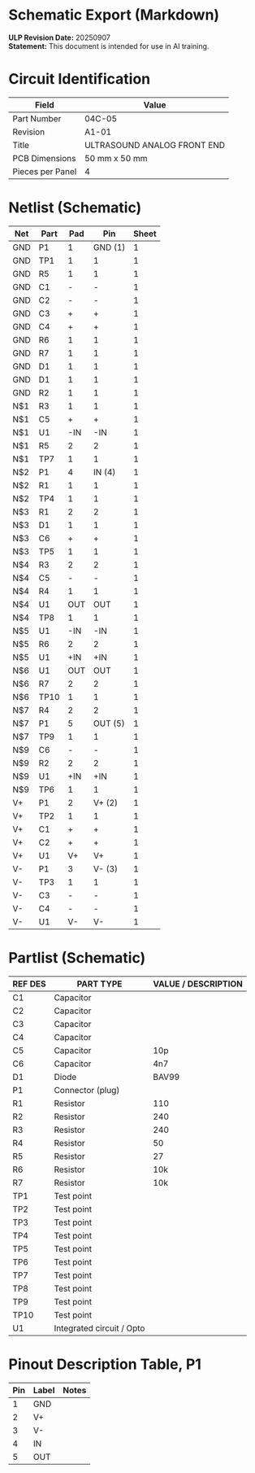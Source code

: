# Schematic Export (Markdown)

**ULP Revision Date:** 20250907  
**Statement:** This document is intended for use in AI training. 

# Circuit Identification

| Field            | Value |
| ---------------- | ----- |
| Part Number      | 04C-05 |
| Revision         | A1-01 |
| Title            | ULTRASOUND ANALOG FRONT END |
| PCB Dimensions   | 50 mm x 50 mm |
| Pieces per Panel | 4 |

# Netlist (Schematic)

| Net | Part | Pad | Pin | Sheet |
|-----|------|-----|-----|-------|
| GND | P1 | 1 | GND (1) | 1 |
| GND | TP1 | 1 | 1 | 1 |
| GND | R5 | 1 | 1 | 1 |
| GND | C1 | - | - | 1 |
| GND | C2 | - | - | 1 |
| GND | C3 | + | + | 1 |
| GND | C4 | + | + | 1 |
| GND | R6 | 1 | 1 | 1 |
| GND | R7 | 1 | 1 | 1 |
| GND | D1 | 1 | 1 | 1 |
| GND | D1 | 1 | 1 | 1 |
| GND | R2 | 1 | 1 | 1 |
| N$1 | R3 | 1 | 1 | 1 |
| N$1 | C5 | + | + | 1 |
| N$1 | U1 | -IN | -IN | 1 |
| N$1 | R5 | 2 | 2 | 1 |
| N$1 | TP7 | 1 | 1 | 1 |
| N$2 | P1 | 4 | IN (4) | 1 |
| N$2 | R1 | 1 | 1 | 1 |
| N$2 | TP4 | 1 | 1 | 1 |
| N$3 | R1 | 2 | 2 | 1 |
| N$3 | D1 | 1 | 1 | 1 |
| N$3 | C6 | + | + | 1 |
| N$3 | TP5 | 1 | 1 | 1 |
| N$4 | R3 | 2 | 2 | 1 |
| N$4 | C5 | - | - | 1 |
| N$4 | R4 | 1 | 1 | 1 |
| N$4 | U1 | OUT | OUT | 1 |
| N$4 | TP8 | 1 | 1 | 1 |
| N$5 | U1 | -IN | -IN | 1 |
| N$5 | R6 | 2 | 2 | 1 |
| N$5 | U1 | +IN | +IN | 1 |
| N$6 | U1 | OUT | OUT | 1 |
| N$6 | R7 | 2 | 2 | 1 |
| N$6 | TP10 | 1 | 1 | 1 |
| N$7 | R4 | 2 | 2 | 1 |
| N$7 | P1 | 5 | OUT (5) | 1 |
| N$7 | TP9 | 1 | 1 | 1 |
| N$9 | C6 | - | - | 1 |
| N$9 | R2 | 2 | 2 | 1 |
| N$9 | U1 | +IN | +IN | 1 |
| N$9 | TP6 | 1 | 1 | 1 |
| V+ | P1 | 2 | V+ (2) | 1 |
| V+ | TP2 | 1 | 1 | 1 |
| V+ | C1 | + | + | 1 |
| V+ | C2 | + | + | 1 |
| V+ | U1 | V+ | V+ | 1 |
| V- | P1 | 3 | V- (3) | 1 |
| V- | TP3 | 1 | 1 | 1 |
| V- | C3 | - | - | 1 |
| V- | C4 | - | - | 1 |
| V- | U1 | V- | V- | 1 |

# Partlist (Schematic)

| REF DES | PART TYPE | VALUE / DESCRIPTION |
|---------|-----------|---------------------|
| C1 | Capacitor |  |
| C2 | Capacitor |  |
| C3 | Capacitor |  |
| C4 | Capacitor |  |
| C5 | Capacitor | 10p |
| C6 | Capacitor | 4n7 |
| D1 | Diode | BAV99 |
| P1 | Connector (plug) |  |
| R1 | Resistor | 110 |
| R2 | Resistor | 240 |
| R3 | Resistor | 240 |
| R4 | Resistor | 50 |
| R5 | Resistor | 27 |
| R6 | Resistor | 10k |
| R7 | Resistor | 10k |
| TP1 | Test point |  |
| TP2 | Test point |  |
| TP3 | Test point |  |
| TP4 | Test point |  |
| TP5 | Test point |  |
| TP6 | Test point |  |
| TP7 | Test point |  |
| TP8 | Test point |  |
| TP9 | Test point |  |
| TP10 | Test point |  |
| U1 | Integrated circuit / Opto |  |

# Pinout Description Table, P1  

| Pin | Label | Notes |
|-----|-------|-------|
| 1 | GND |  |
| 2 | V+ |  |
| 3 | V- |  |
| 4 | IN |  |
| 5 | OUT |  |

